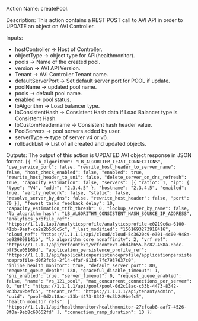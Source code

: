 Action Name:
    createPool.

Description:
	This action contains a REST POST call to AVI API in order to UPDATE an object on AVI Controller.

Inputs:
   - hostController		 -> Host of Controller.
   - objectType   		 -> object type for API(healthmonitor).
   - pools      		 -> Name of the created pool.
   - version 	  		 -> AVI API Version.
   - Tenant 	  		 -> AVI Controller Tenant name.
   - defaultServerPort   -> Set default server port for POOL if update.
   - poolName            -> updated pool name.
   - pools               -> default pool name.
   - enabled             -> pool status.
   - lbAlgorithm 	     -> Load balancer type.
   - lbConsistentHash    -> Consistent Hash data if Load Balancer type is Consistent Hash.
   - lbCustomHeadername  -> Consistent hash header value.
   - PoolServers         -> pool servers added by user.
   - serverType          -> type of server v4 or v6.
   - rollbackList        -> List of all created and updated objects.


Outputs:
    The output of this action is UPDATED AVI object response in JSON format.
    ```
	[{
		"lb_algorithm": "LB_ALGORITHM_LEAST_CONNECTIONS",
		"use_service_port": false,
		"rewrite_host_header_to_server_name": false,
		"host_check_enabled": false,
		"enabled": true,
		"rewrite_host_header_to_sni": false,
		"delete_server_on_dns_refresh": true,
		"capacity_estimation": false,
		"servers": [{
			"ratio": 1,
			"ip": {
				"type": "V4",
				"addr": "2.3.4.5"
			},
			"hostname": "2.3.4.5",
			"enabled": true,
			"verify_network": false,
			"static": false,
			"resolve_server_by_dns": false,
			"rewrite_host_header": false,
			"port": 70
		}],
		"fewest_tasks_feedback_delay": 10,
		"capacity_estimation_ttfb_thresh": 0,
		"lookup_server_by_name": false,
		"lb_algorithm_hash": "LB_ALGORITHM_CONSISTENT_HASH_SOURCE_IP_ADDRESS",
		"analytics_profile_ref": "https://1.1.1.1api/analyticsprofile/analyticsprofile-e0219c6a-6100-41bb-9aaf-ca2e2b5d0c5c",
		"_last_modified": "1561693273918416",
		"cloud_ref": "https://1.1.1.1/api/cloud/cloud-5c3620c9-e301-4c00-948a-be929809141b",
		"lb_algorithm_core_nonaffinity": 2,
		"vrf_ref": "https://1.1.1.1/api/vrfcontext/vrfcontext-ebd4b655-bc82-458a-8bdc-bff5ce06160d",
		"application_persistence_profile_ref": "https://1.1.1.1/api/applicationpersistenceprofile/applicationpersistenceprofile-d0f2fc6a-2f14-4faf-813d-7fc7937637c0",
		"inline_health_monitor": true,
		"default_server_port": 80,
		"request_queue_depth": 128,
		"graceful_disable_timeout": 1,
		"sni_enabled": true,
		"server_timeout": 0,
		"request_queue_enabled": false,
		"name": "vs_121_pool",
		"max_concurrent_connections_per_server": 0,
		"url": "https://1.1.1.1/api/pool/pool-0d2c18ac-c33b-4473-8342-9c3b249befc5",
		"tenant_ref": "https://1.1.1.1/api/tenant/admin",
		"uuid": "pool-0d2c18ac-c33b-4473-8342-9c3b249befc5",
		"health_monitor_refs": [
			"https://1.1.1.1/api/healthmonitor/healthmonitor-27cfcab8-aaf7-4526-8f0a-9eb8c60662fd"
		],
		"connection_ramp_duration": 10
	}]
    ```